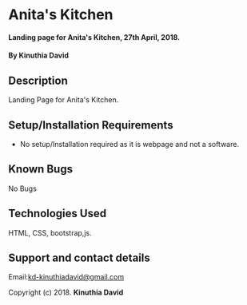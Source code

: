 # Anita's Kitchen
#### Landing page for Anita's Kitchen, 27th April, 2018.
#### By **Kinuthia David**
## Description
Landing Page for Anita's Kitchen.
## Setup/Installation Requirements
* No setup/Installation required as it is webpage and not a software.
## Known Bugs
No Bugs
## Technologies Used
HTML, CSS, bootstrap,js.
## Support and contact details
Email:kd-kinuthiadavid@gmail.com


Copyright (c) 2018. **Kinuthia David**
